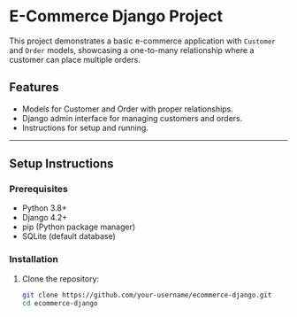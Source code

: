 # E-Commerce Django Project

This project demonstrates a basic e-commerce application with `Customer` and `Order` models, showcasing a one-to-many relationship where a customer can place multiple orders.

## Features
- Models for Customer and Order with proper relationships.
- Django admin interface for managing customers and orders.
- Instructions for setup and running.

---

## Setup Instructions

### Prerequisites
- Python 3.8+
- Django 4.2+
- pip (Python package manager)
- SQLite (default database)

### Installation
1. Clone the repository:
   ```bash
   git clone https://github.com/your-username/ecommerce-django.git
   cd ecommerce-django
